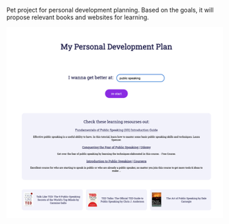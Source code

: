 Pet project for personal development planning. 
Based on the goals, it will propose relevant books and websites for learning.

<!-- <img width="600" alt="" src="https://github.com/ProblemSPb/recommend/blob/main/dev_plan.png"> -->
<img width="600" alt="" src="https://github.com/ProblemSPb/recommend/blob/main/recommend.png">
